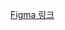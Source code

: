 [Figma 링크](https://www.figma.com/file/BI1gZhxldJ5yzVtshprVXg/portfolio?type=design&mode=design&t=akRyDk7wkGrlIGyG-1)
